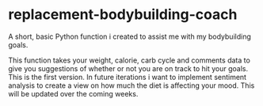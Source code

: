 # replacement-bodybuilding-coach
A short, basic Python function i created to assist me with my bodybuilding goals.

This function takes your weight, calorie, carb cycle and comments data to give you suggestions of whether or not you are on track to hit your goals. This is the first version. In future iterations i want to implement sentiment analysis to create a view on how much the diet is affecting your mood. This will be updated over the coming weeks.
